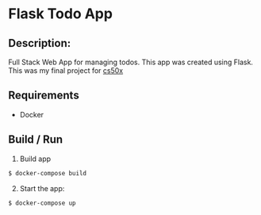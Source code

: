# Flask Todo App

## Description:
Full Stack Web App for managing todos. This app was created using Flask.<br>
This was my final project for [cs50x](https://cs50.harvard.edu/x/)

## Requirements
- Docker

## Build / Run

1. Build app
```sh
$ docker-compose build
```
2. Start the app:

```sh
$ docker-compose up
```
